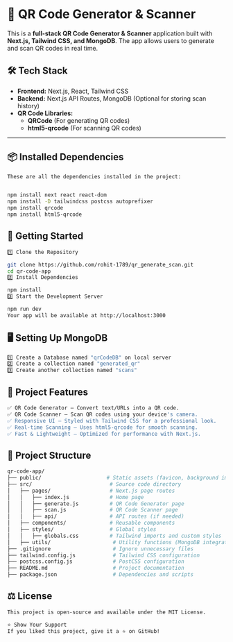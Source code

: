 # 🚀 QR Code Generator & Scanner

This is a **full-stack QR Code Generator & Scanner** application built with **Next.js, Tailwind CSS, and MongoDB**. The app allows users to generate and scan QR codes in real time.


## 🛠️ **Tech Stack**
- **Frontend:** Next.js, React, Tailwind CSS
- **Backend:** Next.js API Routes, MongoDB (Optional for storing scan history)
- **QR Code Libraries:**
  - **QRCode** (For generating QR codes)
  - **html5-qrcode** (For scanning QR codes)

---

## 📦 **Installed Dependencies**
``` bash
These are all the dependencies installed in the project:


npm install next react react-dom
npm install -D tailwindcss postcss autoprefixer
npm install qrcode
npm install html5-qrcode
```

## 🚀 **Getting Started**
```bash
1️⃣ Clone the Repository

git clone https://github.com/rohit-1789/qr_generate_scan.git
cd qr-code-app
2️⃣ Install Dependencies

npm install
3️⃣ Start the Development Server

npm run dev
Your app will be available at http://localhost:3000

```
## 🖥️ Setting Up MongoDB
```bash
1️⃣ Create a Database named "qrCodeDB" on local server
2️⃣ Create a collection named "generated_qr"
3️⃣ Create another collection named "scans"

```

## 🎨 Project Features
```bash
✅ QR Code Generator – Convert text/URLs into a QR code.
✅ QR Code Scanner – Scan QR codes using your device's camera.
✅ Responsive UI – Styled with Tailwind CSS for a professional look.
✅ Real-time Scanning – Uses html5-qrcode for smooth scanning.
✅ Fast & Lightweight – Optimized for performance with Next.js.
```
## 📂 Project Structure

```bash
qr-code-app/
├── public/                     # Static assets (favicon, background image)
├── src/                         # Source code directory
│   ├── pages/                   # Next.js page routes
│   │   ├── index.js             # Home page
│   │   ├── generate.js          # QR Code Generator page
│   │   ├── scan.js              # QR Code Scanner page
│   │   ├── api/                 # API routes (if needed)
│   ├── components/              # Reusable components
│   ├── styles/                  # Global styles
│   │   ├── globals.css          # Tailwind imports and custom styles
│   ├── utils/                    # Utility functions (MongoDB integration if needed)
├── .gitignore                    # Ignore unnecessary files
├── tailwind.config.js            # Tailwind CSS configuration
├── postcss.config.js             # PostCSS configuration
├── README.md                     # Project documentation
├── package.json                  # Dependencies and scripts
```


## ⚖️ License
```bash
This project is open-source and available under the MIT License.

⭐ Show Your Support
If you liked this project, give it a ⭐ on GitHub!
```

